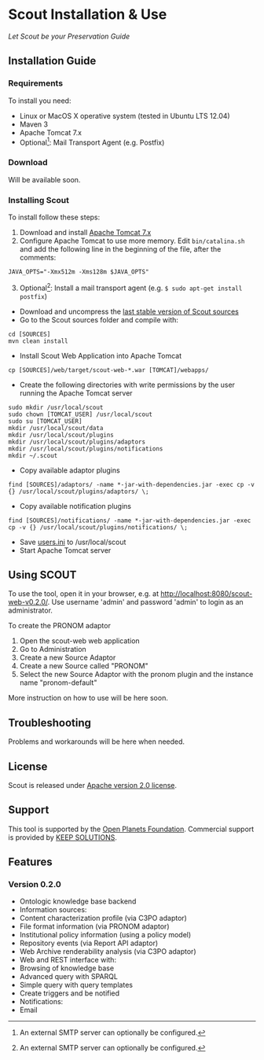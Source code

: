 # Scout Installation & Use
*Let Scout be your Preservation Guide*

## Installation Guide

### Requirements

To install you need:

* Linux or MacOS X operative system (tested in Ubuntu LTS 12.04)
* Maven 3
* Apache Tomcat 7.x
* Optional[^1]: Mail Transport Agent (e.g. Postfix) 

### Download

Will be available soon.

### Installing Scout

To install follow these steps:

1. Download and install [Apache Tomcat 7.x](http://tomcat.apache.org/download-70.cgi)
2. Configure Apache Tomcat to use more memory. Edit `bin/catalina.sh` and add the following line in the beginning of the file, after the comments:

 ```shell
 JAVA_OPTS="-Xmx512m -Xms128m $JAVA_OPTS"
 ```
3. Optional[^1]: Install a mail transport agent (e.g. `$ sudo apt-get install postfix`)
* Download and uncompress the [last stable version of Scout sources](https://github.com/openplanets/scout/tags)
* Go to the Scout sources folder and compile with:

 ```shell
 cd [SOURCES]
 mvn clean install
 ```
* Install Scout Web Application into Apache Tomcat

 ```shell
 cp [SOURCES]/web/target/scout-web-*.war [TOMCAT]/webapps/
 ```
* Create the following directories with write permissions by the user running the Apache Tomcat server

 ```shell
 sudo mkdir /usr/local/scout
 sudo chown [TOMCAT_USER] /usr/local/scout
 sudo su [TOMCAT_USER]
 mkdir /usr/local/scout/data
 mkdir /usr/local/scout/plugins
 mkdir /usr/local/scout/plugins/adaptors
 mkdir /usr/local/scout/plugins/notifications
 mkdir ~/.scout 
 ```
* Copy available adaptor plugins

 ```shell
 find [SOURCES]/adaptors/ -name *-jar-with-dependencies.jar -exec cp -v {} /usr/local/scout/plugins/adaptors/ \;
 ```
* Copy available notification plugins

 ```shell
 find [SOURCES]/notifications/ -name *-jar-with-dependencies.jar -exec cp -v {} /usr/local/scout/plugins/notifications/ \;
 ```
* Save [users.ini](users.ini) to /usr/local/scout
* Start Apache Tomcat server

[^1]: An external SMTP server can optionally be configured.

## Using SCOUT

To use the tool, open it in your browser, e.g. at [http://localhost:8080/scout-web-v0.2.0/](http://localhost:8080/scout-web-v0.2.0/). Use username 'admin' and password 'admin' to login as an administrator.

To create the PRONOM adaptor

 1. Open the scout-web web application
 2. Go to Administration
 3. Create a new Source Adaptor
 4. Create a new Source called "PRONOM"
 5. Select the new Source Adaptor with the pronom plugin and the instance name "pronom-default"

More instruction on how to use will be here soon.

## Troubleshooting

Problems and workarounds will be here when needed.

## License

Scout is released under [Apache version 2.0 license](LICENSE.txt).

## Support

This tool is supported by the [Open Planets Foundation](http://www.openplanetsfoundation.org). Commercial support is provided by [KEEP SOLUTIONS](http://www.keep.pt).

## Features

### Version 0.2.0

* Ontologic knowledge base backend
* Information sources:
 * Content characterization profile (via C3PO adaptor)
 * File format information (via PRONOM adaptor)
 * Institutional policy information (using a policy model)
 * Repository events (via Report API adaptor)
 * Web Archive renderability analysis (via C3PO adaptor)
* Web and REST interface with:
 * Browsing of knowledge base
 * Advanced query with SPARQL
 * Simple query with query templates
 * Create triggers and be notified
* Notifications:
 * Email

